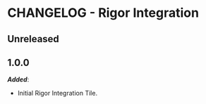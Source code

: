 # CHANGELOG - Rigor Integration

## Unreleased

## 1.0.0

***Added***:

* Initial Rigor Integration Tile.

